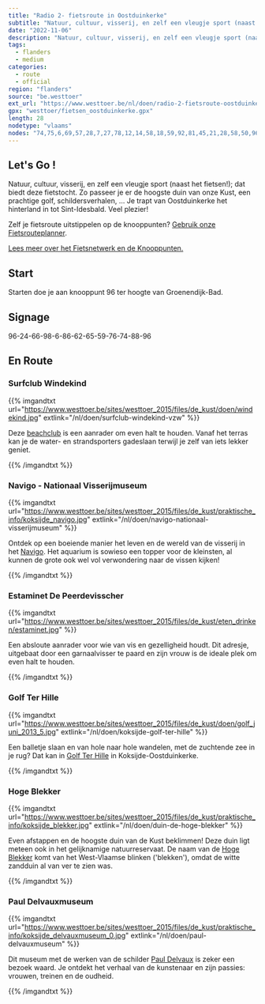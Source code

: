 ```yaml
---
title: "Radio 2- fietsroute in Oostduinkerke"
subtitle: "Natuur, cultuur, visserij, en zelf een vleugje sport (naast het fietsen!); dat biedt deze fietstocht"
date: "2022-11-06"
description: "Natuur, cultuur, visserij, en zelf een vleugje sport (naast het fietsen!); dat biedt deze fietstocht" 
tags:
  - flanders
  - medium
categories: 
  - route
  - official
region: "flanders"
source: "be.westtoer"
ext_url: "https://www.westtoer.be/nl/doen/radio-2-fietsroute-oostduinkerke"
gpx: "westtoer/fietsen_oostduinkerke.gpx"
length: 28
nodetype: "vlaams"
nodes: "74,75,6,69,57,28,7,27,78,12,14,58,18,59,92,81,45,21,28,58,50,96,49,74"
---
```


## Let's Go !

Natuur, cultuur, visserij, en zelf een vleugje sport (naast het fietsen!); dat biedt deze fietstocht. Zo passeer je er de hoogste duin van onze Kust, een prachtige golf, schildersverhalen, ... Je trapt van Oostduinkerke het hinterland in tot Sint-Idesbald. Veel plezier!

Zelf je fietsroute uitstippelen op de knooppunten? [Gebruik onze Fietsrouteplanner](http://www.westtoer.be/nl/fietsrouteplanner).

[Lees meer over het Fietsnetwerk en de Knooppunten.](http://www.westtoer.be/nl/inspiratie/fietsnetwerk)

## Start 

Starten doe je aan knooppunt 96 ter hoogte van Groenendijk-Bad.

## Signage

96-24-66-98-6-86-62-65-59-76-74-88-96

## En Route

### Surfclub Windekind

{{% imgandtxt url="https://www.westtoer.be/sites/westtoer_2015/files/de_kust/doen/windekind.jpg" extlink="/nl/doen/surfclub-windekind-vzw" %}}

Deze [beachclub](https://www.westtoer.be/nl/doen/surfclub-windekind-vzw) is een aanrader om even halt te houden. Vanaf het terras kan je de water- en strandsporters gadeslaan terwijl je zelf van iets lekker geniet.

{{% /imgandtxt %}}

### Navigo - Nationaal Visserijmuseum

{{% imgandtxt url="https://www.westtoer.be/sites/westtoer_2015/files/de_kust/praktische_info/koksijde_navigo.jpg" extlink="/nl/doen/navigo-nationaal-visserijmuseum" %}}

Ontdek op een boeiende manier het leven en de wereld van de visserij in het [Navigo](https://www.westtoer.be/nl/doen/navigo-nationaal-visserijmuseum). Het aquarium is sowieso een topper voor de kleinsten, al kunnen de grote ook wel vol verwondering naar de vissen kijken!

{{% /imgandtxt %}}

### Estaminet De Peerdevisscher

{{% imgandtxt url="https://www.westtoer.be/sites/westtoer_2015/files/de_kust/eten_drinken/estaminet.jpg" %}}

Een absloute aanrader voor wie van vis en gezelligheid houdt. Dit adresje, uitgebaat door een garnaalvisser te paard en zijn vrouw is de ideale plek om even halt te houden.

{{% /imgandtxt %}}

### Golf Ter Hille

{{% imgandtxt url="https://www.westtoer.be/sites/westtoer_2015/files/de_kust/doen/golf_juni_2013_5.jpg" extlink="/nl/doen/koksijde-golf-ter-hille" %}}

Een balletje slaan en van hole naar hole wandelen, met de zuchtende zee in je rug? Dat kan in [Golf Ter Hille](https://www.westtoer.be/nl/doen/koksijde-golf-ter-hille) in Koksijde-Oostduinkerke.

{{% /imgandtxt %}}

### Hoge Blekker

{{% imgandtxt url="https://www.westtoer.be/sites/westtoer_2015/files/de_kust/praktische_info/koksijde_blekker.jpg" extlink="/nl/doen/duin-de-hoge-blekker" %}}

Even afstappen en de hoogste duin van de Kust beklimmen! Deze duin ligt meteen ook in het gelijknamige natuurreservaat. De naam van de [Hoge Blekker](https://www.westtoer.be/nl/doen/duin-de-hoge-blekker) komt van het West-Vlaamse blinken ('blekken'), omdat de witte zandduin al van ver te zien was.

{{% /imgandtxt %}}

### Paul Delvauxmuseum

{{% imgandtxt url="https://www.westtoer.be/sites/westtoer_2015/files/de_kust/praktische_info/koksijde_delvauxmuseum_0.jpg" extlink="/nl/doen/paul-delvauxmuseum" %}}

Dit museum met de werken van de schilder [Paul Delvaux](https://www.westtoer.be/nl/doen/paul-delvauxmuseum) is zeker een bezoek waard. Je ontdekt het verhaal van de kunstenaar en zijn passies: vrouwen, treinen en de oudheid.

{{% /imgandtxt %}}